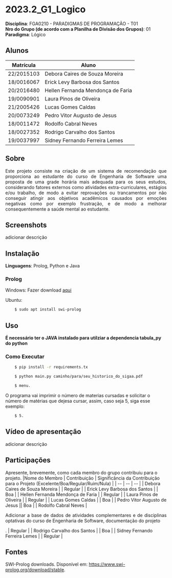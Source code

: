 # 2023.2_G1_Logico

**Disciplina**: FGA0210 - PARADIGMAS DE PROGRAMAÇÃO - T01 <br>
**Nro do Grupo (de acordo com a Planilha de Divisão dos Grupos)**: 01<br>
**Paradigma**: Lógico<br>

## Alunos
|Matrícula | Aluno |
| -- | -- |
| 22/2015103  |  Debora Caires de Souza Moreira |
| 18/0016067  |  Erick Levy Barbosa dos Santos |
| 20/2016480  |  Hellen Fernanda Mendonça de Faria |
| 19/0090901  |  Laura Pinos de Oliveira |
| 21/2005426  |  Lucas Gomes Caldas |
| 20/0073249  |  Pedro Vitor Augusto de Jesus |
| 18/0011472  |  Rodolfo Cabral Neves |
| 18/0027352  |  Rodrigo Carvalho dos Santos |
| 19/0037997  |  Sidney Fernando Ferreira Lemes |


## Sobre 
<p align='justify'>
Este projeto consiste na criação de um sistema de recomendação que proporciona ao estudante do curso de Engenharia de Software uma proposta de uma grade horária mais adequada para os seus estudos, considerando fatores externos como atividades extra-curriculares, estágios e/ou trabalho, de modo a evitar reprovações ou trancamentos por não conseguir atingir aos objetivos acadêmicos causados por emoções negativas como  por exemplo frustração, e de modo a melhorar consequentemente a saúde mental ao estudante.</p> 


## Screenshots
adicionar descrição

## Instalação 

**Linguagens**: Prolog, Python e Java<br>

### Prolog
Windows: Fazer download [aqui](https://www.swi-prolog.org/download/stable)

Ubuntu:
```bash
    $ sudo apt install swi-prolog
```
## Uso 

**É necessário ter o JAVA instalado para utilziar a dependencia tabula_py do python**

### Como Executar
```bash
    $ pip install -r requirements.tx
```
```bash
    $ python main.py caminho/para/seu_historico_do_sigaa.pdf 
```
```bash
    $ menu.
```
O programa vai imprimir o número de materias cursadas e solicitar o número de matérias que dejesa cursar, assim, caso seja 5, siga esse exemplo:
```bash
    $ 5.
```

## Vídeo de apresentação
adicionar descrição

## Participações
Apresente, brevemente, como cada membro do grupo contribuiu para o projeto.
|Nome do Membro | Contribuição | Significância da Contribuição para o Projeto (Excelente/Boa/Regular/Ruim/Nula) |
| -- | -- | -- |
| Debora Caires de Souza Moreira    |  | Regular |
| Erick Levy Barbosa dos Santos     | | Boa |
| Hellen Fernanda Mendonça de Faria |  | Regular |
| Laura Pinos de Oliveira           |  | Regular |
| Lucas Gomes Caldas                 |  | Boa |
| Pedro Vitor Augusto de Jesus      || Boa |
| Rodolfo Cabral Neves              | <p align='justify'>Adicionar a base de dados de atividades complementares e de disciplinas optativas do curso de Engenharia de Software, documentação do projeto</p>.  | Regular |
| Rodrigo Carvalho dos Santos       | | Boa |
| Sidney Fernando Ferreira Lemes    |  | Regular |

## Fontes

SWI-Prolog downloads. Disponível em: <https://www.swi-prolog.org/download/stable>.

‌
